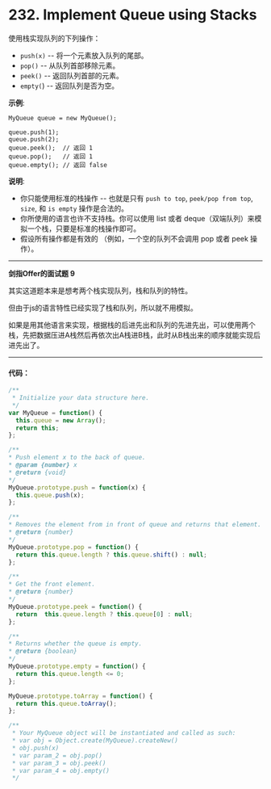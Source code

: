 # 232. Implement Queue using Stacks

使用栈实现队列的下列操作：

- `push(x)` -- 将一个元素放入队列的尾部。
- `pop()` -- 从队列首部移除元素。
- `peek()` -- 返回队列首部的元素。
- `empty(`) -- 返回队列是否为空。

**示例**:

```
MyQueue queue = new MyQueue(); 

queue.push(1);
queue.push(2);  
queue.peek();  // 返回 1
queue.pop();   // 返回 1
queue.empty(); // 返回 false
```

**说明**:

- 你只能使用标准的栈操作 -- 也就是只有 `push to top`, `peek/pop from top`, `size`, 和 `is empty` 操作是合法的。
- 你所使用的语言也许不支持栈。你可以使用 list 或者 deque（双端队列）来模拟一个栈，只要是标准的栈操作即可。
- 假设所有操作都是有效的 （例如，一个空的队列不会调用 pop 或者 peek 操作）。

---

**剑指Offer的面试题 9**

其实这道题本来是想考两个栈实现队列，栈和队列的特性。

但由于js的语言特性已经实现了栈和队列，所以就不用模拟。

如果是用其他语言来实现，根据栈的后进先出和队列的先进先出，可以使用两个栈，先把数据压进A栈然后再依次出A栈进B栈，此时从B栈出来的顺序就能实现后进先出了。

---

#### 代码：

```js
/**
 * Initialize your data structure here.
 */
var MyQueue = function() {
  this.queue = new Array();
  return this;
};

/**
* Push element x to the back of queue. 
* @param {number} x
* @return {void}
*/
MyQueue.prototype.push = function(x) {
  this.queue.push(x);
};

/**
* Removes the element from in front of queue and returns that element.
* @return {number}
*/
MyQueue.prototype.pop = function() {
  return this.queue.length ? this.queue.shift() : null;
};

/**
* Get the front element.
* @return {number}
*/
MyQueue.prototype.peek = function() {
  return  this.queue.length ? this.queue[0] : null;
};

/**
* Returns whether the queue is empty.
* @return {boolean}
*/
MyQueue.prototype.empty = function() {
  return this.queue.length <= 0;
};

MyQueue.prototype.toArray = function() {
  return this.queue.toArray();
};

/** 
 * Your MyQueue object will be instantiated and called as such:
 * var obj = Object.create(MyQueue).createNew()
 * obj.push(x)
 * var param_2 = obj.pop()
 * var param_3 = obj.peek()
 * var param_4 = obj.empty()
 */

```

